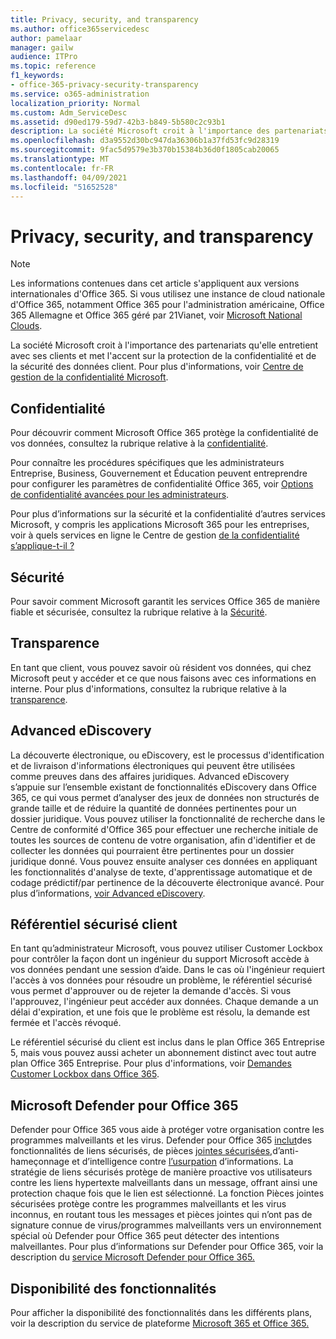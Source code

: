 ```yaml
---
title: Privacy, security, and transparency
ms.author: office365servicedesc
author: pamelaar
manager: gailw
audience: ITPro
ms.topic: reference
f1_keywords:
- office-365-privacy-security-transparency
ms.service: o365-administration
localization_priority: Normal
ms.custom: Adm_ServiceDesc
ms.assetid: d90ed179-59d7-42b3-b849-5b580c2c93b1
description: La société Microsoft croit à l'importance des partenariats qu'elle entretient avec ses clients et met l'accent sur la protection de la confidentialité et de la sécurité des données client. Pour plus d'informations, voir Centre de gestion de la confidentialité Microsoft.
ms.openlocfilehash: d3a9552d30bc947da36306b1a37fd53fc9d28319
ms.sourcegitcommit: 9fac5d9579e3b370b15384b36d0f1805cab20065
ms.translationtype: MT
ms.contentlocale: fr-FR
ms.lasthandoff: 04/09/2021
ms.locfileid: "51652528"
---
```

# <a name="privacy-security-and-transparency"></a>Privacy, security, and transparency

> [!NOTE]
> Les informations contenues dans cet article s'appliquent aux versions internationales d'Office 365. Si vous utilisez une instance de cloud nationale d'Office 365, notamment Office 365 pour l'administration américaine, Office 365 Allemagne et Office 365 géré par 21Vianet, voir [Microsoft National Clouds](https://go.microsoft.com/fwlink/?linkid=841582). 
  
La société Microsoft croit à l'importance des partenariats qu'elle entretient avec ses clients et met l'accent sur la protection de la confidentialité et de la sécurité des données client. Pour plus d'informations, voir [Centre de gestion de la confidentialité Microsoft](https://go.microsoft.com/fwlink/?LinkID=717951&amp;clcid=0x409).
  
## <a name="privacy"></a>Confidentialité

Pour découvrir comment Microsoft Office 365 protège la confidentialité de vos données, consultez la rubrique relative à la [confidentialité](https://go.microsoft.com/fwlink/?LinkID=717953&amp;clcid=0x409). 
  
Pour connaître les procédures spécifiques que les administrateurs Entreprise, Business, Gouvernement et Éducation peuvent entreprendre pour configurer les paramètres de confidentialité Office 365, voir [Options de confidentialité avancées pour les administrateurs](https://go.microsoft.com/fwlink/p/?LinkID=285202).
  
Pour plus d’informations sur la sécurité et la confidentialité d’autres services Microsoft, y compris les applications Microsoft 365 pour les entreprises, voir à quels services en ligne le Centre de gestion [de la confidentialité s’applique-t-il ?](https://www.microsoft.com/trustcenter/default.aspx)
  
## <a name="security"></a>Sécurité

Pour savoir comment Microsoft garantit les services Office 365 de manière fiable et sécurisée, consultez la rubrique relative à la [Sécurité](https://go.microsoft.com/fwlink/?LinkID=717954&amp;clcid=0x409).
  
## <a name="transparency"></a>Transparence

En tant que client, vous pouvez savoir où résident vos données, qui chez Microsoft peut y accéder et ce que nous faisons avec ces informations en interne. Pour plus d'informations, consultez la rubrique relative à la [transparence](https://go.microsoft.com/fwlink/?LinkID=717955&amp;clcid=0x409).
  
## <a name="advanced-ediscovery"></a>Advanced eDiscovery

La découverte électronique, ou eDiscovery, est le processus d'identification et de livraison d'informations électroniques qui peuvent être utilisées comme preuves dans des affaires juridiques. Advanced eDiscovery s’appuie sur l’ensemble existant de fonctionnalités eDiscovery dans Office 365, ce qui vous permet d’analyser des jeux de données non structurés de grande taille et de réduire la quantité de données pertinentes pour un dossier juridique. Vous pouvez utiliser la fonctionnalité de recherche dans le Centre de conformité d'Office 365 pour effectuer une recherche initiale de toutes les sources de contenu de votre organisation, afin d'identifier et de collecter les données qui pourraient être pertinentes pour un dossier juridique donné. Vous pouvez ensuite analyser ces données en appliquant les fonctionnalités d'analyse de texte, d'apprentissage automatique et de codage prédictif/par pertinence de la découverte électronique avancé. Pour plus d’informations, [voir Advanced eDiscovery](/microsoft-365/compliance/overview-ediscovery-20).
  
## <a name="customer-lockbox"></a>Référentiel sécurisé client

En tant qu’administrateur Microsoft, vous pouvez utiliser Customer Lockbox pour contrôler la façon dont un ingénieur du support Microsoft accède à vos données pendant une session d’aide. Dans le cas où l'ingénieur requiert l'accès à vos données pour résoudre un problème, le référentiel sécurisé vous permet d'approuver ou de rejeter la demande d'accès. Si vous l'approuvez, l'ingénieur peut accéder aux données. Chaque demande a un délai d'expiration, et une fois que le problème est résolu, la demande est fermée et l'accès révoqué.
  
Le référentiel sécurisé du client est inclus dans le plan Office 365 Entreprise 5, mais vous pouvez aussi acheter un abonnement distinct avec tout autre plan Office 365 Entreprise. Pour plus d'informations, voir [Demandes Customer Lockbox dans Office 365](/microsoft-365/compliance/customer-lockbox-requests).
  
## <a name="microsoft-defender-for-office-365"></a>Microsoft Defender pour Office 365

Defender pour Office 365 vous aide à protéger votre organisation contre les programmes malveillants et les virus. Defender pour Office 365 [inclut](/office365/securitycompliance/atp-safe-links)des fonctionnalités de liens sécurisés, de pièces [jointes sécurisées,](/office365/securitycompliance/atp-safe-attachments)d’anti-hameçonnage et d’intelligence contre [l’usurpation](/office365/securitycompliance/learn-about-spoof-intelligence) d’informations. [](/office365/securitycompliance/atp-anti-phishing) La stratégie de liens sécurisés protège de manière proactive vos utilisateurs contre les liens hypertexte malveillants dans un message, offrant ainsi une protection chaque fois que le lien est sélectionné. La fonction Pièces jointes sécurisées protège contre les programmes malveillants et les virus inconnus, en routant tous les messages et pièces jointes qui n’ont pas de signature connue de virus/programmes malveillants vers un environnement spécial où Defender pour Office 365 peut détecter des intentions malveillantes. Pour plus d’informations sur Defender pour Office 365, voir la description du [service Microsoft Defender pour Office 365.](../office-365-advanced-threat-protection-service-description.md)
  
## <a name="feature-availability"></a>Disponibilité des fonctionnalités

Pour afficher la disponibilité des fonctionnalités dans les différents plans, voir la description du service de plateforme [Microsoft 365 et Office 365.](office-365-platform-service-description.md)